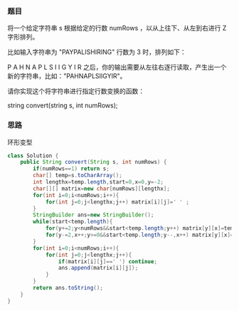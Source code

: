 ### 题目

将一个给定字符串 s 根据给定的行数 numRows ，以从上往下、从左到右进行 Z 字形排列。

比如输入字符串为 "PAYPALISHIRING" 行数为 3 时，排列如下：

P   A   H   N
A P L S I I G
Y   I   R
之后，你的输出需要从左往右逐行读取，产生出一个新的字符串，比如："PAHNAPLSIIGYIR"。

请你实现这个将字符串进行指定行数变换的函数：

string convert(string s, int numRows);

### 思路

环形变型

```java
class Solution {
    public String convert(String s, int numRows) {
        if(numRows==1) return s;
        char[] temp=s.toCharArray();
        int lengthx=temp.length,start=0,x=0,y=-2;
        char[][] matrix=new char[numRows][lengthx];
        for(int i=0;i<numRows;i++){
            for(int j=0;j<lengthx;j++) matrix[i][j]=' ' ;
        }
        StringBuilder ans=new StringBuilder();
        while(start<temp.length){
            for(y+=2;y<numRows&&start<temp.length;y++) matrix[y][x]=temp[start++];
            for(y-=2,x++;y>=0&&start<temp.length;y--,x++) matrix[y][x]=temp[start++];
        }
        for(int i=0;i<numRows;i++){
            for(int j=0;j<lengthx;j++){
                if(matrix[i][j]==' ') continue;
                ans.append(matrix[i][j]);
            }
        }
        return ans.toString();
    }
}
```

